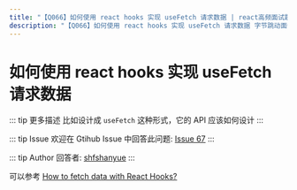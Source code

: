 ```yaml
---
title: "【Q066】如何使用 react hooks 实现 useFetch 请求数据 | react高频面试题"
description: "【Q066】如何使用 react hooks 实现 useFetch 请求数据 字节跳动面试题、阿里腾讯面试题、美团小米面试题。"
---
```


# 如何使用 react hooks 实现 useFetch 请求数据

::: tip 更多描述
比如设计成 `useFetch` 这种形式，它的 API 应该如何设计
:::

::: tip Issue
欢迎在 Gtihub Issue 中回答此问题: [Issue 67](https://github.com/shfshanyue/Daily-Question/issues/67)
:::

::: tip Author
回答者: [shfshanyue](https://github.com/shfshanyue)
:::

可以参考 [How to fetch data with React Hooks?](https://www.robinwieruch.de/react-hooks-fetch-data)
